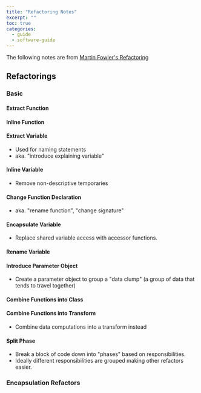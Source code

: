 ```yaml
---
title: "Refactoring Notes"
excerpt: ""
toc: true
categories:
  - guide
  - software-guide
---
```


The following notes are from [Martin Fowler's Refactoring](https://martinfowler.com/books/refactoring.html)

## Refactorings

### Basic

#### Extract Function

#### Inline Function

#### Extract Variable

* Used for naming statements
* aka. "introduce explaining variable"

#### Inline Variable

* Remove non-descriptive temporaries

#### Change Function Declaration

* aka. "rename function", "change signature"

#### Encapsulate Variable

* Replace shared variable access with accessor functions.

#### Rename Variable

#### Introduce Parameter Object

* Create a parameter object to group a "data clump" (a group of data that tends to travel together)

#### Combine Functions into Class

#### Combine Functions into Transform

* Combine data computations into a transform instead

#### Split Phase

* Break a block of code down into "phases" based on responsibilities.
* Ideally different responsibilities are grouped making other refactors easier.

### Encapsulation Refactors

